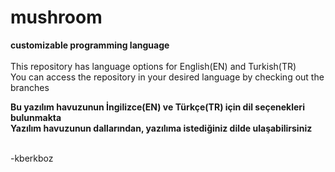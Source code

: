 # mushroom
<strong>customizable programming language</strong>
<br>
<br>
This repository has language options for English(EN) and Turkish(TR)<br>
You can access the repository in your desired language by checking out the branches

<b>Bu yazılım havuzunun İngilizce(EN) ve Türkçe(TR) için dil seçenekleri bulunmakta<br>
Yazılım havuzunun dallarından, yazılıma istediğiniz dilde ulaşabilirsiniz
</b><br>
<br>

-kberkboz
